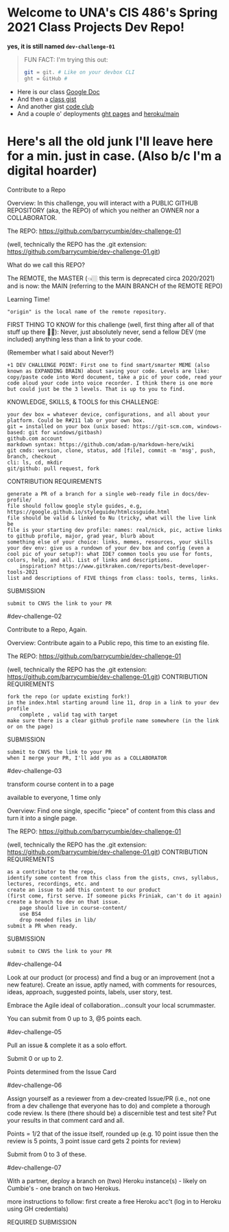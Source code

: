 # Welcome to UNA's CIS 486's Spring 2021 Class Projects Dev Repo!
**yes, it is still named ```dev-challenge-01```**

> FUN FACT: I'm trying this out: 
> ```bash 
> git = git. # Like on your devbox CLI
> ght = GitHub # 

- Here is our class [Google Doc](https://docs.google.com/document/d/1SE1QtG0e0JnA-F4RLG0DAamuAe_Wu7CG4-3jQwyP7VM/edit)
- And then a [class gist](https://gist.github.com/barrycumbie/5d04356d350441a65c0164dff6c54c64)
- And another gist [code club](https://gist.github.com/barrycumbie/27bada07c83618efcc657572d6544c1e)
- And a couple o' deployments [ght pages]() and [heroku/main]()

# Here's all the old junk I'll leave here for a min. just in case. (Also b/c I'm a digital hoarder)

Contribute to a Repo

Overview: In this challenge, you will interact with a PUBLIC GITHUB REPOSITORY (aka, the REPO) of which you neither an OWNER nor a COLLABORATOR.

The REPO: https://github.com/barrycumbie/dev-challenge-01

(well, technically the REPO has the .git extension: https://github.com/barrycumbie/dev-challenge-01.git)

What do we call this REPO?

The REMOTE, the MASTER (👈🏼 this term is deprecated circa 2020/2021) and is now: the MAIN (referring to the MAIN BRANCH of the REMOTE REPO)

Learning Time!

    "origin" is the local name of the remote repository.

FIRST THING TO KNOW for this challenge (well, first thing after all of that stuff up there ☝🏼): Never, just absolutely never, send a fellow DEV (me included) anything less than a link to your code.

(Remember what I said about Never?)

    +1 DEV CHALLENGE POINT: First one to find smart/smarter MEME (also known as EXPANDING BRAIN) about saving your code. Levels are like: copy/paste code into Word document, take a pic of your code, read your code aloud your code into voice recorder. I think there is one more but could just be the 3 levels. That is up to you to find.

KNOWLEDGE, SKILLS, & TOOLS for this CHALLENGE:

    your dev box = whatever device, configurations, and all about your platform. Could be R#211 lab or your own box.
    git = installed on your box (unix based: https://git-scm.com, windows-based: git for windows/gitbash)
    github.com account
    markdown syntax: https://github.com/adam-p/markdown-here/wiki
    git cmds: version, clone, status, add [file], commit -m 'msg', push, branch, checkout
    cli: ls, cd, mkdir
    git/github: pull request, fork

CONTRIBUTION REQUIREMENTS

    generate a PR of a branch for a single web-ready file in docs/dev-profile/
    file should follow google style guides, e.g, https://google.github.io/styleguide/htmlcssguide.html
    file should be valid & linked to Nu (tricky, what will the live link be
    file is your starting dev profile: names: real/nick, pic, active links to github profile, major, grad year, blurb about
    something else of your choice: links, memes, resources, your skills
    your dev env: give us a rundown of your dev box and config (even a cool pic of your setup?): what IDE? common tools you use for fonts, colors, help, and all. List of links and descriptions.
        inspiration? https://www.gitkraken.com/reports/best-developer-tools-2021
    list and descriptions of FIVE things from class: tools, terms, links.

SUBMISSION

    submit to CNVS the link to your PR

#dev-challenge-02

Contribute to a Repo, Again.

Overview: Contribute again to a Public repo, this time to an existing file.

The REPO: https://github.com/barrycumbie/dev-challenge-01

(well, technically the REPO has the .git extension: https://github.com/barrycumbie/dev-challenge-01.git)
CONTRIBUTION REQUIREMENTS

    fork the repo (or update existing fork!)
    in the index.html starting around line 11, drop in a link to your dev profile
        complete , valid tag with target
    make sure there is a clear github profile name somewhere (in the link or on the page)

SUBMISSION

    submit to CNVS the link to your PR
    when I merge your PR, I'll add you as a COLLABORATOR

#dev-challenge-03

transform course content in to a page

available to everyone, 1 time only

Overview: Find one single, specific "piece" of content from this class and turn it into a single page.

The REPO: https://github.com/barrycumbie/dev-challenge-01

(well, technically the REPO has the .git extension: https://github.com/barrycumbie/dev-challenge-01.git)
CONTRIBUTION REQUIREMENTS

    as a contributor to the repo,
    identify some content from this class from the gists, cnvs, syllabus, lectures, recordings, etc. and
    create an issue to add this content to our product
    (first come, first serve. If someone picks Friniak, can't do it again)
    create a branch to dev on that issue.
        page should live in course-content/
        use BS4
        drop needed files in lib/
    submit a PR when ready.

SUBMISSION

    submit to CNVS the link to your PR

#dev-challenge-04

Look at our product (or process) and find a bug or an improvement (not a new feature). Create an issue, aptly named, with comments for resources, ideas, approach, suggested points, labels, user story, test. 

Embrace the Agile ideal of collaboration...consult your local scrummaster. 

You can submit from 0 up to 3, @5 points each. 

#dev-challenge-05

Pull an issue & complete it as a solo effort. 

Submit 0 or up to 2. 

Points determined from the Issue Card

#dev-challenge-06

Assign yourself as a reviewer from a dev-created Issue/PR (i.e., not one from a dev challenge that everyone has to do) and complete a thorough code review. Is there (there should be) a discernible test and test site? Put your results in that comment card and all. 

Points = 1/2 that of the issue itself, rounded up (e.g. 10 point issue then the review is 5 points, 3 point issue card gets 2 points for review)

Submit from 0 to 3 of these. 

#dev-challenge-07

With a partner, deploy a branch on (two) Heroku instance(s) - likely on Cumbie's - one branch on two Herokus.

more instructions to follow: first create a free Heroku acc't (log in to Heroku using GH credentials)  

REQUIRED SUBMISSION

